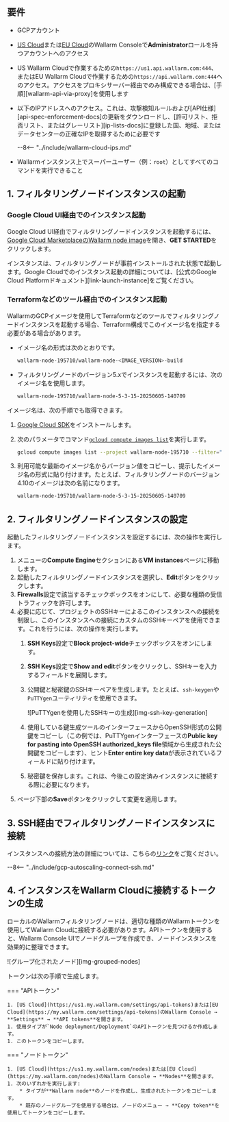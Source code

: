 ## 要件

* GCPアカウント
* [US Cloud](https://us1.my.wallarm.com/)または[EU Cloud](https://my.wallarm.com/)のWallarm Consoleで**Administrator**ロールを持つアカウントへのアクセス
* US Wallarm Cloudで作業するための`https://us1.api.wallarm.com:444`、またはEU Wallarm Cloudで作業するための`https://api.wallarm.com:444`へのアクセス。アクセスをプロキシサーバー経由でのみ構成できる場合は、[手順][wallarm-api-via-proxy]を使用します
* 以下のIPアドレスへのアクセス。これは、攻撃検知ルールおよび[API仕様][api-spec-enforcement-docs]の更新をダウンロードし、[許可リスト、拒否リスト、またはグレーリスト][ip-lists-docs]に登録した国、地域、またはデータセンターの正確なIPを取得するために必要です

    --8<-- "../include/wallarm-cloud-ips.md"
* Wallarmインスタンス上でスーパーユーザー（例：`root`）としてすべてのコマンドを実行できること

## 1. フィルタリングノードインスタンスの起動

### Google Cloud UI経由でのインスタンス起動

Google Cloud UI経由でフィルタリングノードインスタンスを起動するには、[Google Cloud MarketplaceのWallarm node image](https://console.cloud.google.com/launcher/details/wallarm-node-195710/wallarm-node)を開き、**GET STARTED**をクリックします。

インスタンスは、フィルタリングノードが事前インストールされた状態で起動します。Google Cloudでのインスタンス起動の詳細については、[公式のGoogle Cloud Platformドキュメント][link-launch-instance]をご覧ください。

### Terraformなどのツール経由でのインスタンス起動

WallarmのGCPイメージを使用してTerraformなどのツールでフィルタリングノードインスタンスを起動する場合、Terraform構成でこのイメージ名を指定する必要がある場合があります。

* イメージ名の形式は次のとおりです。

    ```bash
    wallarm-node-195710/wallarm-node-<IMAGE_VERSION>-build
    ```
* フィルタリングノードのバージョン5.xでインスタンスを起動するには、次のイメージ名を使用します。

    ```bash
    wallarm-node-195710/wallarm-node-5-3-15-20250605-140709
    ```

イメージ名は、次の手順でも取得できます。

1. [Google Cloud SDK](https://cloud.google.com/sdk/docs/install)をインストールします。
2. 次のパラメータでコマンド[`gcloud compute images list`](https://cloud.google.com/sdk/gcloud/reference/compute/images/list)を実行します。

    ```bash
    gcloud compute images list --project wallarm-node-195710 --filter="name~'wallarm-node-5-3-*'" --no-standard-images
    ```
3. 利用可能な最新のイメージ名からバージョン値をコピーし、提示したイメージ名の形式に貼り付けます。たとえば、フィルタリングノードのバージョン4.10のイメージは次の名前になります。

    ```bash
    wallarm-node-195710/wallarm-node-5-3-15-20250605-140709
    ```

## 2. フィルタリングノードインスタンスの設定

起動したフィルタリングノードインスタンスを設定するには、次の操作を実行します。

1. メニューの**Compute Engine**セクションにある**VM instances**ページに移動します。
2. 起動したフィルタリングノードインスタンスを選択し、**Edit**ボタンをクリックします。
3. **Firewalls**設定で該当するチェックボックスをオンにして、必要な種類の受信トラフィックを許可します。
4. 必要に応じて、プロジェクトのSSHキーによるこのインスタンスへの接続を制限し、このインスタンスへの接続にカスタムのSSHキーペアを使用できます。これを行うには、次の操作を実行します。
    1. **SSH Keys**設定で**Block project-wide**チェックボックスをオンにします。
    2. **SSH Keys**設定で**Show and edit**ボタンをクリックし、SSHキーを入力するフィールドを展開します。
    3. 公開鍵と秘密鍵のSSHキーペアを生成します。たとえば、`ssh-keygen`や`PuTTYgen`ユーティリティを使用できます。
       
        ![PuTTYgenを使用したSSHキーの生成][img-ssh-key-generation]

    4. 使用している鍵生成ツールのインターフェースからOpenSSH形式の公開鍵をコピーし（この例では、PuTTYgenインターフェースの**Public key for pasting into OpenSSH authorized_keys file**領域から生成された公開鍵をコピーします）、ヒント**Enter entire key data**が表示されているフィールドに貼り付けます。
    5. 秘密鍵を保存します。これは、今後この設定済みインスタンスに接続する際に必要になります。
5. ページ下部の**Save**ボタンをクリックして変更を適用します。 

## 3. SSH経由でフィルタリングノードインスタンスに接続

インスタンスへの接続方法の詳細については、こちらの[リンク](https://cloud.google.com/compute/docs/instances/connecting-to-instance)をご覧ください。

--8<-- "../include/gcp-autoscaling-connect-ssh.md"

## 4. インスタンスをWallarm Cloudに接続するトークンの生成

ローカルのWallarmフィルタリングノードは、適切な種類のWallarmトークンを使用してWallarm Cloudに接続する必要があります。APIトークンを使用すると、Wallarm Console UIでノードグループを作成でき、ノードインスタンスを効果的に整理できます。

![グループ化されたノード][img-grouped-nodes]

トークンは次の手順で生成します。

=== "APIトークン"

    1. [US Cloud](https://us1.my.wallarm.com/settings/api-tokens)または[EU Cloud](https://my.wallarm.com/settings/api-tokens)のWallarm Console → **Settings** → **API tokens**を開きます。
    1. 使用タイプが`Node deployment/Deployment`のAPIトークンを見つけるか作成します。
    1. このトークンをコピーします。
=== "ノードトークン"

    1. [US Cloud](https://us1.my.wallarm.com/nodes)または[EU Cloud](https://my.wallarm.com/nodes)のWallarm Console → **Nodes**を開きます。
    1. 次のいずれかを実行します: 
        * タイプが**Wallarm node**のノードを作成し、生成されたトークンをコピーします。
        * 既存のノードグループを使用する場合は、ノードのメニュー → **Copy token**を使用してトークンをコピーします。